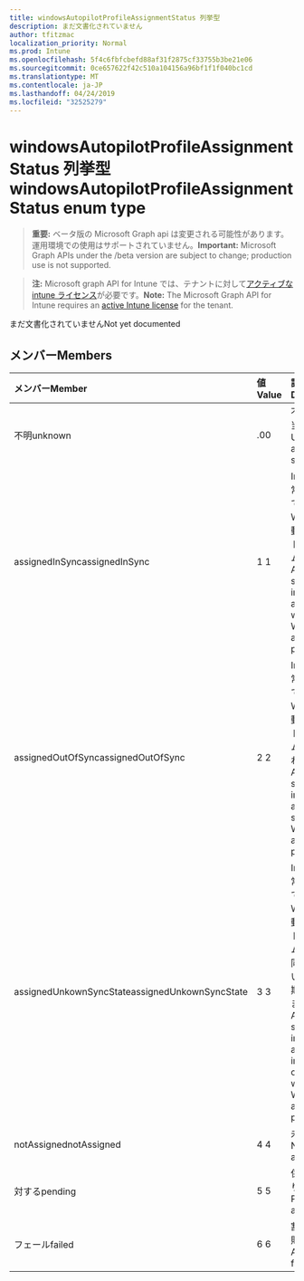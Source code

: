 ```yaml
---
title: windowsAutopilotProfileAssignmentStatus 列挙型
description: まだ文書化されていません
author: tfitzmac
localization_priority: Normal
ms.prod: Intune
ms.openlocfilehash: 5f4c6fbfcbefd88af31f2875cf33755b3be21e06
ms.sourcegitcommit: 0ce657622f42c510a104156a96bf1f1f040bc1cd
ms.translationtype: MT
ms.contentlocale: ja-JP
ms.lasthandoff: 04/24/2019
ms.locfileid: "32525279"
---
```

# <a name="windowsautopilotprofileassignmentstatus-enum-type"></a><span data-ttu-id="72a70-103">windowsAutopilotProfileAssignmentStatus 列挙型</span><span class="sxs-lookup"><span data-stu-id="72a70-103">windowsAutopilotProfileAssignmentStatus enum type</span></span>

> <span data-ttu-id="72a70-104">**重要:** ベータ版の Microsoft Graph api は変更される可能性があります。運用環境での使用はサポートされていません。</span><span class="sxs-lookup"><span data-stu-id="72a70-104">**Important:** Microsoft Graph APIs under the /beta version are subject to change; production use is not supported.</span></span>

> <span data-ttu-id="72a70-105">**注:** Microsoft graph API for Intune では、テナントに対して[アクティブな intune ライセンス](https://go.microsoft.com/fwlink/?linkid=839381)が必要です。</span><span class="sxs-lookup"><span data-stu-id="72a70-105">**Note:** The Microsoft Graph API for Intune requires an [active Intune license](https://go.microsoft.com/fwlink/?linkid=839381) for the tenant.</span></span>

<span data-ttu-id="72a70-106">まだ文書化されていません</span><span class="sxs-lookup"><span data-stu-id="72a70-106">Not yet documented</span></span>

## <a name="members"></a><span data-ttu-id="72a70-107">メンバー</span><span class="sxs-lookup"><span data-stu-id="72a70-107">Members</span></span>
|<span data-ttu-id="72a70-108">メンバー</span><span class="sxs-lookup"><span data-stu-id="72a70-108">Member</span></span>|<span data-ttu-id="72a70-109">値</span><span class="sxs-lookup"><span data-stu-id="72a70-109">Value</span></span>|<span data-ttu-id="72a70-110">説明</span><span class="sxs-lookup"><span data-stu-id="72a70-110">Description</span></span>|
|:---|:---|:---|
|<span data-ttu-id="72a70-111">不明</span><span class="sxs-lookup"><span data-stu-id="72a70-111">unknown</span></span>|<span data-ttu-id="72a70-112">.0</span><span class="sxs-lookup"><span data-stu-id="72a70-112">0</span></span>|<span data-ttu-id="72a70-113">不明な割り当て状態</span><span class="sxs-lookup"><span data-stu-id="72a70-113">Unknown assignment status</span></span>|
|<span data-ttu-id="72a70-114">assignedInSync</span><span class="sxs-lookup"><span data-stu-id="72a70-114">assignedInSync</span></span>|<span data-ttu-id="72a70-115">1 </span><span class="sxs-lookup"><span data-stu-id="72a70-115">1</span></span>|<span data-ttu-id="72a70-116">Intune で正常に割り当てられ、Windows 自動パイロットプログラムとの同期</span><span class="sxs-lookup"><span data-stu-id="72a70-116">Assigned successfully in Intune and in sync with Windows auto pilot program</span></span>|
|<span data-ttu-id="72a70-117">assignedOutOfSync</span><span class="sxs-lookup"><span data-stu-id="72a70-117">assignedOutOfSync</span></span>|<span data-ttu-id="72a70-118">2 </span><span class="sxs-lookup"><span data-stu-id="72a70-118">2</span></span>|<span data-ttu-id="72a70-119">Intune で正常に割り当てられ、Windows 自動パイロットプログラムと同期されません</span><span class="sxs-lookup"><span data-stu-id="72a70-119">Assigned successfully in Intune and not in sync with Windows auto pilot program</span></span>|
|<span data-ttu-id="72a70-120">assignedUnkownSyncState</span><span class="sxs-lookup"><span data-stu-id="72a70-120">assignedUnkownSyncState</span></span>|<span data-ttu-id="72a70-121">3 </span><span class="sxs-lookup"><span data-stu-id="72a70-121">3</span></span>|<span data-ttu-id="72a70-122">Intune で正常に割り当てられ、Windows 自動パイロットプログラムとの間で同期されているか、同期されていません</span><span class="sxs-lookup"><span data-stu-id="72a70-122">Assigned successfully in Intune and either in-sync or out of sync with Windows auto pilot program</span></span>|
|<span data-ttu-id="72a70-123">notAssigned</span><span class="sxs-lookup"><span data-stu-id="72a70-123">notAssigned</span></span>|<span data-ttu-id="72a70-124">4 </span><span class="sxs-lookup"><span data-stu-id="72a70-124">4</span></span>|<span data-ttu-id="72a70-125">未割り当て</span><span class="sxs-lookup"><span data-stu-id="72a70-125">Not assigned</span></span>|
|<span data-ttu-id="72a70-126">対する</span><span class="sxs-lookup"><span data-stu-id="72a70-126">pending</span></span>|<span data-ttu-id="72a70-127">5 </span><span class="sxs-lookup"><span data-stu-id="72a70-127">5</span></span>|<span data-ttu-id="72a70-128">保留中の割り当て</span><span class="sxs-lookup"><span data-stu-id="72a70-128">Pending assignment</span></span>|
|<span data-ttu-id="72a70-129">フェール</span><span class="sxs-lookup"><span data-stu-id="72a70-129">failed</span></span>|<span data-ttu-id="72a70-130">6 </span><span class="sxs-lookup"><span data-stu-id="72a70-130">6</span></span>| <span data-ttu-id="72a70-131">割り当て失敗</span><span class="sxs-lookup"><span data-stu-id="72a70-131">Assignment failed</span></span>|





